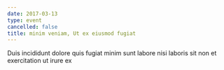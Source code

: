 ```yaml
---
date: 2017-03-13
type: event
cancelled: false
title: minim veniam, Ut ex eiusmod fugiat
---
```

Duis incididunt dolore quis fugiat minim sunt labore nisi laboris sit non et exercitation ut irure ex